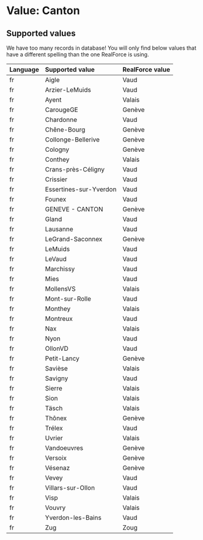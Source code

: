 # Value: Canton

## Supported values

We have too many records in database!
You will only find below values that have a different spelling than the one RealForce is using.

| Language | Supported value | RealForce value |
| :--- | :--- | :--- |
| fr | Aigle | Vaud |
| fr | Arzier-LeMuids | Vaud |
| fr | Ayent | Valais |
| fr | CarougeGE | Genève |
| fr | Chardonne | Vaud |
| fr | Chêne-Bourg | Genève |
| fr | Collonge-Bellerive | Genève |
| fr | Cologny | Genève |
| fr | Conthey | Valais |
| fr | Crans-près-Céligny | Vaud |
| fr | Crissier | Vaud |
| fr | Essertines-sur-Yverdon | Vaud |
| fr | Founex | Vaud |
| fr | GENEVE - CANTON | Genève |
| fr | Gland | Vaud |
| fr | Lausanne | Vaud |
| fr | LeGrand-Saconnex | Genève |
| fr | LeMuids | Vaud |
| fr | LeVaud | Vaud |
| fr | Marchissy | Vaud |
| fr | Mies | Vaud |
| fr | MollensVS | Valais |
| fr | Mont-sur-Rolle | Vaud |
| fr | Monthey | Valais |
| fr | Montreux | Vaud |
| fr | Nax | Valais |
| fr | Nyon | Vaud |
| fr | OllonVD | Vaud |
| fr | Petit-Lancy | Genève |
| fr | Savièse | Valais |
| fr | Savigny | Vaud |
| fr | Sierre | Valais |
| fr | Sion | Valais |
| fr | Täsch | Valais |
| fr | Thônex | Genève |
| fr | Trélex | Vaud |
| fr | Uvrier | Valais |
| fr | Vandoeuvres | Genève |
| fr | Versoix | Genève |
| fr | Vésenaz | Genève |
| fr | Vevey | Vaud |
| fr | Villars-sur-Ollon | Vaud |
| fr | Visp | Valais |
| fr | Vouvry | Valais |
| fr | Yverdon-les-Bains | Vaud |
| fr | Zug | Zoug |

